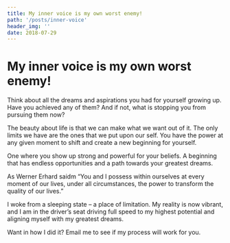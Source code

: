```yaml
---
title: My inner voice is my own worst enemy!
path: '/posts/inner-voice'
header_img: ''
date: 2018-07-29
---
```


# My inner voice is my own worst enemy!

Think about all the dreams and aspirations you had for yourself growing up. Have you achieved any of them? And if not, what is stopping you from pursuing them now?

The beauty about life is that we can make what we want out of it. The only limits we have are the ones that we put upon our self. You have the power at any given moment to shift and create a new beginning for yourself.

One where you show up strong and powerful for your beliefs. A beginning that has endless opportunities and a path towards your greatest dreams.

As Werner Erhard saidm “You and I possess within ourselves at every moment of our lives, under all circumstances, the power to transform the quality of our lives.”

I woke from a sleeping state – a place of limitation. My reality is now vibrant, and I am in the driver’s seat driving full speed to my highest potential and aligning myself with my greatest dreams.

Want in how I did it? Email me to see if my process will work for you.

